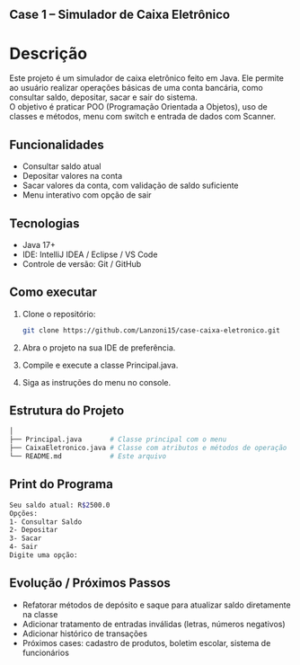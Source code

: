 ## Case 1 – Simulador de Caixa Eletrônico 

# Descrição
Este projeto é um simulador de caixa eletrônico feito em Java. Ele permite ao usuário realizar operações básicas de uma conta bancária, como consultar saldo, depositar, sacar e sair do sistema.  
O objetivo é praticar POO (Programação Orientada a Objetos), uso de classes e métodos, menu com switch e entrada de dados com Scanner.

## Funcionalidades

- Consultar saldo atual
- Depositar valores na conta
- Sacar valores da conta, com validação de saldo suficiente
- Menu interativo com opção de sair

## Tecnologias

- Java 17+
- IDE: IntelliJ IDEA / Eclipse / VS Code
- Controle de versão: Git / GitHub

## Como executar

1. Clone o repositório:

   ```bash
   git clone https://github.com/Lanzoni15/case-caixa-eletronico.git
   ```
2. Abra o projeto na sua IDE de preferência.
3. Compile e execute a classe Principal.java.
4. Siga as instruções do menu no console.

## Estrutura do Projeto
   ```bash
│
├── Principal.java       # Classe principal com o menu
├── CaixaEletronico.java # Classe com atributos e métodos de operação
└── README.md            # Este arquivo
```

## Print do Programa
```bash
Seu saldo atual: R$2500.0
Opções:
1- Consultar Saldo
2- Depositar
3- Sacar
4- Sair
Digite uma opção:
```

## Evolução / Próximos Passos

- Refatorar métodos de depósito e saque para atualizar saldo diretamente na classe
- Adicionar tratamento de entradas inválidas (letras, números negativos)
- Adicionar histórico de transações
- Próximos cases: cadastro de produtos, boletim escolar, sistema de funcionários

